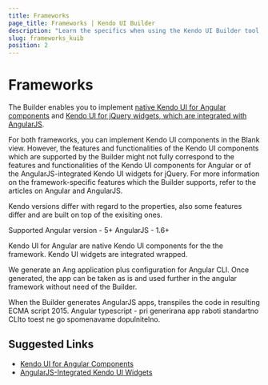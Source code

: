 ```yaml
---
title: Frameworks  
page_title: Frameworks | Kendo UI Builder
description: "Learn the specifics when using the Kendo UI Builder tool for creating and managing Angular-based web applications."
slug: frameworks_kuib
position: 2
---
```


# Frameworks

The Builder enables you to implement [native Kendo UI for Angular components](https://www.telerik.com/kendo-angular-ui/components/) and [Kendo UI for jQuery widgets, which are integrated with AngularJS](https://docs.telerik.com/kendo-ui/AngularJS/introduction).

For both frameworks, you can implement Kendo UI components in the Blank view. However, the features and functionalities of the Kendo UI components which are supported by the Builder might not fully correspond to the features and functionalities of the Kendo UI components for Angular or of the AngularJS-integrated Kendo UI widgets for jQuery. For more information on the framework-specific features which the Builder supports, refer to the articles on Angular and AngularJS.

Kendo versions differ with regard to the properties, also some features differ and are built on top of the exisiting ones.

Supported Angular version - 5+
AngularJS - 1.6+

Kendo UI for Angular are native Kendo UI components for the the framework. Kendo UI widgets are integrated wrapped.

We generate an Ang application plus configuration for Angular CLI. Once generated, the app can be taken as is and used further in the angular framework without need of the Builder.

When the Builder generates AngularJS apps, transpiles the code in resulting ECMA script 2015. Angular typescript - pri generirana app raboti standartno CLIto toest ne go spomenavame dopulnitelno.

## Suggested Links

* [Kendo UI for Angular Components]()
* [AngularJS-Integrated Kendo UI Widgets]()
